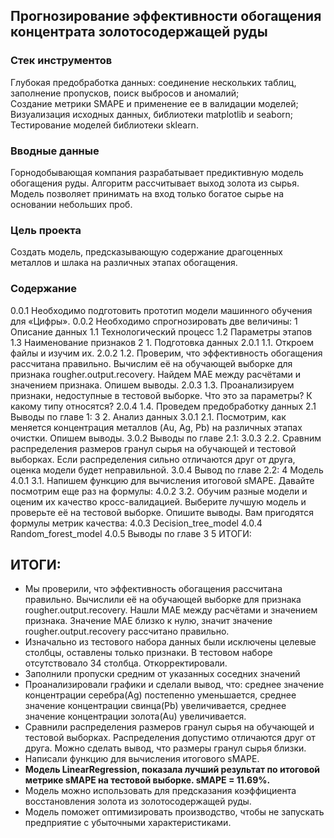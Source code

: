 ## Прогнозирование эффективности обогащения концентрата золотосодержащей руды

### Стек инструментов

Глубокая предобработка данных: соединение нескольких таблиц, заполнение пропусков, поиск выбросов и аномалий;  
Создание метрики SMAPE и применение ее в валидации моделей;  
Визуализация исходных данных, библиотеки matplotlib и seaborn;
Тестирование моделей библиотеки sklearn.

### Вводные данные

Горнодобывающая компания разрабатывает предиктивную модель обогащения руды. Алгоритм рассчитывает выход золота из сырья. 
Модель позволяет принимать на вход только богатое сырье на основании небольших проб.

### Цель проекта

Создать модель, предсказывающую содержание драгоценных металлов и шлака на различных этапах обогащения.

### Содержание  

0.0.1  Необходимо подготовить прототип модели машинного обучения для «Цифры».
0.0.2  Необходимо спрогнозировать две величины:
1  Описание данных
1.1  Технологический процесс
1.2  Параметры этапов
1.3  Наименование признаков
2  1. Подготовка данных
2.0.1  1.1. Откроем файлы и изучим их.
2.0.2  1.2. Проверим, что эффективность обогащения рассчитана правильно. Вычислим её на обучающей выборке для признака rougher.output.recovery. Найдем MAE между расчётами и значением признака. Опишем выводы.
2.0.3  1.3. Проанализируем признаки, недоступные в тестовой выборке. Что это за параметры? К какому типу относятся?
2.0.4  1.4. Проведем предобработку данных
2.1  Выводы по главе 1:
3  2. Анализ данных
3.0.1  2.1. Посмотрим, как меняется концентрация металлов (Au, Ag, Pb) на различных этапах очистки. Опишем выводы.
3.0.2  Выводы по главе 2.1:
3.0.3  2.2. Сравним распределения размеров гранул сырья на обучающей и тестовой выборках. Если распределения сильно отличаются друг от друга, оценка модели будет неправильной.
3.0.4  Вывод по главе 2.2:
4  Модель
4.0.1  3.1. Напишем функцию для вычисления итоговой sMAPE. Давайте посмотрим еще раз на формулы:
4.0.2  3.2. Обучим разные модели и оценим их качество кросс-валидацией. Выберите лучшую модель и проверьте её на тестовой выборке. Опишите выводы. Вам пригодятся формулы метрик качества:
4.0.3  Decision_tree_model
4.0.4  Random_forest_model
4.0.5  Выводы по главе 3
5  ИТОГИ:
    
## ИТОГИ:
* Мы проверили, что эффективность обогащения рассчитана правильно. Вычислили её на обучающей выборке для признака rougher.output.recovery. Нашли MAE между расчётами и значением признака. Значение MAE близко к нулю, значит значение rougher.output.recovery рассчитано правильно.
* Изначально из тестового набора данных были исключены целевые столбцы, оставлены только признаки. В тестовом наборе отсутствовало 34 столбца. Откорректировали.
* Заполнили пропуски средним от указанных соседних значений
* Проанализировали графики и сделали вывод, что: среднее значение концентрации серебра(Ag) постепенно уменьшается, среднее значение концентрации свинца(Pb) увеличивается, среднее значение концентрации золота(Au) увеличивается.
* Сравнили распределения размеров гранул сырья на обучающей и тестовой выборках. Распределения допустимо отличаются друг от друга. Можно сделать вывод, что размеры гранул сырья близки.
* Написали функцию для вычисления итогового sMAPE.
* **Модель LinearRegression, показала лучший результат по итоговой метрике sMAPE на тестовой выборке. sMAPE = 11.69%.**
* Модель можно использовать для предсказания коэффициента восстановления золота из золотосодержащей руды.
* Модель поможет оптимизировать производство, чтобы не запускать предприятие с убыточными характеристиками.

